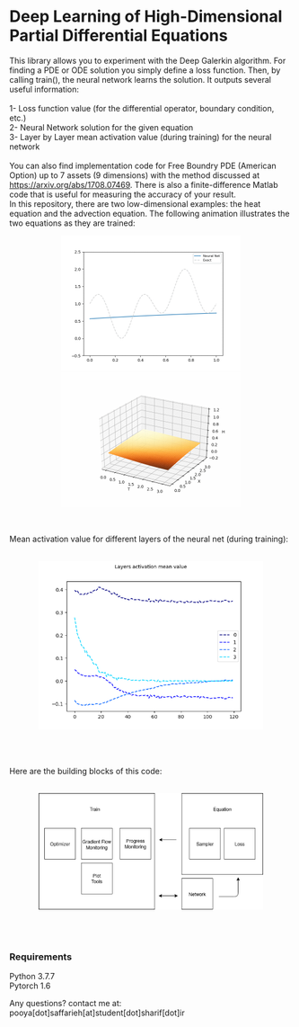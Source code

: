 # Deep Learning of High-Dimensional Partial Differential Equations

This library allows you to experiment with the Deep Galerkin algorithm. For finding a PDE or ODE solution you simply define a loss function. Then, by calling train(), the neural network learns the solution. It outputs several useful information:
<br>
<br>
1- Loss function value (for the differential operator, boundary condition, etc.) <br>
2- Neural Network solution for the given equation  <br>
3- Layer by Layer mean activation value (during training) for the neural network <br>
<br>
You can also find implementation code for Free Boundry PDE (American Option) up to 7 assets (9 dimensions) with the method discussed at https://arxiv.org/abs/1708.07469. There is also a finite-difference Matlab code that is useful for measuring the accuracy of your result.
<br>
In this repository, there are two low-dimensional examples: the heat equation and the advection equation. The following animation illustrates the two equations as they are trained:
<br>
<p align="center">
<img src="https://github.com/pooyasf/DGM/blob/main/Docs/advection_anim.gif?raw=true" width="320">


<img src="https://github.com/pooyasf/DGM/blob/main/Docs/heat_anim.gif?raw=true" width="320">
</p>

<br>

Mean activation value for different layers of the neural net (during training):
<br><br>

<p align="center">
<img src="https://github.com/pooyasf/DGM/blob/main/Docs/heat_layers_activ_value.png?raw=true" width="400" >
</p>

<br><br>


Here are the building blocks of this code:
<br><br>

<p align="center">
<img src="https://github.com/pooyasf/DGM/blob/main/Docs/LibraryDiagram.png?raw=true" width="400" >
</p>

<br><br>

### Requirements

Python 3.7.7 <br>
Pytorch 1.6

Any questions? contact me at: pooya[dot]saffarieh[at]student[dot]sharif[dot]ir
